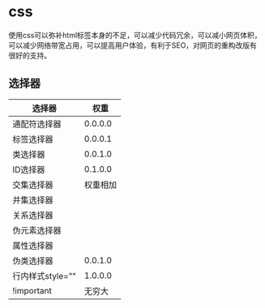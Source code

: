 # css
使用css可以弥补html标签本身的不足，可以减少代码冗余，可以减小网页体积，可以减少网络带宽占用，可以提高用户体验，有利于SEO，对网页的重构改版有很好的支持。

## 选择器
| 选择器           | 权重     |
| ---------------- | -------- |
| 通配符选择器     | 0.0.0.0  |
| 标签选择器       | 0.0.0.1  |
| 类选择器         | 0.0.1.0  |
| ID选择器         | 0.1.0.0  |
| 交集选择器       | 权重相加 |
| 并集选择器       |          |
| 关系选择器       |          |
| 伪元素选择器     |          |
| 属性选择器       |          |
| 伪类选择器       | 0.0.1.0  |
| 行内样式style="" | 1.0.0.0  |
| !important       | 无穷大         |
